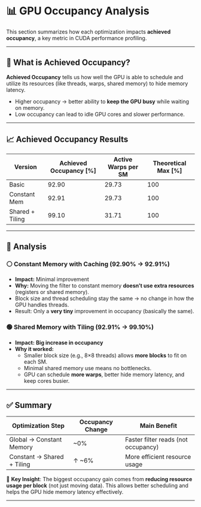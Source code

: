 # 📊 GPU Occupancy Analysis

This section summarizes how each optimization impacts **achieved occupancy**, a key metric in CUDA performance profiling.

---

## 🔎 What is Achieved Occupancy?

**Achieved Occupancy** tells us how well the GPU is able to schedule and utilize its resources (like threads, warps, shared memory) to hide memory latency.

- Higher occupancy → better ability to **keep the GPU busy** while waiting on memory.
- Low occupancy can lead to idle GPU cores and slower performance.

---

## 📈 Achieved Occupancy Results

| Version        | Achieved Occupancy [%] | Active Warps per SM | Theoretical Max [%] |
|----------------|-------------------------|----------------------|----------------------|
| Basic          | 92.90                   | 29.73                | 100                  |
| Constant Mem   | 92.91                   | 29.73                | 100                  |
| Shared + Tiling| 99.10                   | 31.71                | 100                  |

---

## 🧠 Analysis

### ⚪ Constant Memory with Caching (92.90% → 92.91%)
- **Impact:** Minimal improvement
- **Why:** Moving the filter to constant memory **doesn’t use extra resources** (registers or shared memory).
- Block size and thread scheduling stay the same → no change in how the GPU handles threads.
- Result: Only a **very tiny** improvement in occupancy (basically the same).

### 🟢 Shared Memory with Tiling (92.91% → 99.10%)
- **Impact:** **Big increase in occupancy**
- **Why it worked:**
  - Smaller block size (e.g., 8×8 threads) allows **more blocks** to fit on each SM.
  - Minimal shared memory use means no bottlenecks.
  - GPU can schedule **more warps**, better hide memory latency, and keep cores busier.

---

## ✅ Summary

| Optimization Step              | Occupancy Change | Main Benefit                         |
|-------------------------------|------------------|--------------------------------------|
| Global → Constant Memory      | ~0%              | Faster filter reads (not occupancy)  |
| Constant → Shared + Tiling    | ↑ ~6%            | More efficient resource usage        |

📌 **Key Insight**: The biggest occupancy gain comes from **reducing resource usage per block** (not just moving data). This allows better scheduling and helps the GPU hide memory latency effectively.

---
